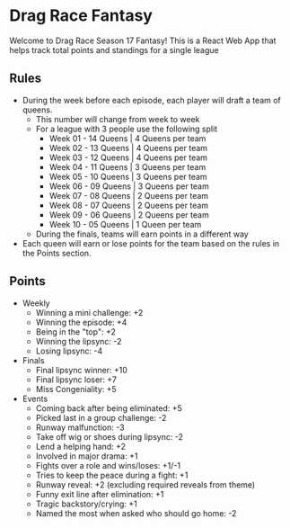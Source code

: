 # Drag Race Fantasy

Welcome to Drag Race Season 17 Fantasy! This is a React Web App that helps track total points and standings for a single league

## Rules

- During the week before each episode, each player will draft a team of queens.
  - This number will change from week to week
  - For a league with 3 people use the following split
    - Week 01 - 14 Queens | 4 Queens per team
    - Week 02 - 13 Queens | 4 Queens per team
    - Week 03 - 12 Queens | 4 Queens per team
    - Week 04 - 11 Queens | 3 Queens per team
    - Week 05 - 10 Queens | 3 Queens per team
    - Week 06 - 09 Queens | 3 Queens per team
    - Week 07 - 08 Queens | 2 Queens per team
    - Week 08 - 07 Queens | 2 Queens per team
    - Week 09 - 06 Queens | 2 Queens per team
    - Week 10 - 05 Queens | 1 Queen per team
  - During the finals, teams will earn points in a different way
- Each queen will earn or lose points for the team based on the rules in the Points section.

## Points
- Weekly
  - Winning a mini challenge: +2
  - Winning the episode: +4
  - Being in the "top": +2
  - Winning the lipsync: -2
  - Losing lipsync: -4
- Finals
  - Final lipsync winner: +10
  - Final lipsync loser: +7
  - Miss Congeniality: +5
- Events
  - Coming back after being eliminated: +5
  - Picked last in a group challenge: -2
  - Runway malfunction: -3
  - Take off wig or shoes during lipsync: -2
  - Lend a helping hand: +2
  - Involved in major drama: +1
  - Fights over a role and wins/loses: +1/-1
  - Tries to keep the peace during a fight: +1
  - Runway reveal: +2 (excluding required reveals from theme)
  - Funny exit line after elimination: +1
  - Tragic backstory/crying: +1
  - Named the most when asked who should go home: -2
